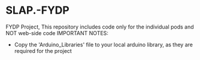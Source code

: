 # SLAP.-FYDP
FYDP Project, This repository includes code only for the individual pods and NOT web-side code
IMPORTANT NOTES:
 - Copy the 'Arduino_Libraries' file to your local arduino library, as they are required for the project
